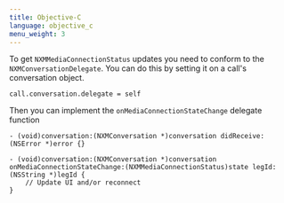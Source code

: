 ```yaml
---
title: Objective-C
language: objective_c
menu_weight: 3
---
```


To get `NXMMediaConnectionStatus` updates you need to conform to the `NXMConversationDelegate`. You can do this by setting it on a call's conversation object.

```objective_c
call.conversation.delegate = self
```

Then you can implement the `onMediaConnectionStateChange` delegate function

```objective_c
- (void)conversation:(NXMConversation *)conversation didReceive:(NSError *)error {}

- (void)conversation:(NXMConversation *)conversation onMediaConnectionStateChange:(NXMMediaConnectionStatus)state legId:(NSString *)legId {
    // Update UI and/or reconnect
}
```